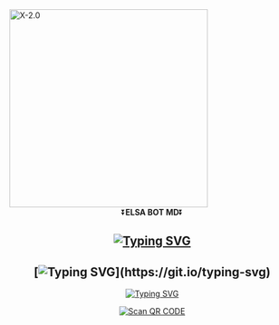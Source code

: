 <img alt="X-2.0" height="350" src="https://telegra.ph/file/24bb9841a79d8b45e8441.jpg">

<div align="center">
    ⏬<b>ELSA BOT MD</b>⏬</b>

  
<div align="center">
</p>


## [![Typing SVG](https://readme-typing-svg.herokuapp.com?font=Rockstar-ExtraBold&color=F00&lines=𝒉𝒆𝒍𝒍𝒐+𝒊𝒎+𝒆𝒍𝒔𝒂+𝒃𝒐𝒕+𝒘𝒉𝒂𝒕𝒔𝒂𝒑𝒑)](https://git.io/typing-svg)

   <p align="center">

## [![Typing SVG](https://readme-typing-svg.herokuapp.com?font=Rockstar-ExtraBold&color=F33A6A&lines=𝒘𝒆𝒍𝒄𝒐𝒎𝒆+𝒕𝒐+𝒆𝒍𝒔𝒂+-+𝒃𝒐𝒕.;𝒑𝒐𝒘𝒆𝒓𝒅+𝒃𝒚:+𝒊𝒕𝒂𝒄𝒉𝒊+𝒂𝒏𝒅+𝒆𝒍𝒈𝒂𝒛𝒂𝒓;)](https://git.io/typing-svg)

  
<div align="center">    
   
 [![Typing SVG](https://readme-typing-svg.herokuapp.com?font=Rockstar-ExtraBold&color=F01&lines=ＣＬＩＣＫ+ＴＯ+ＳＣＡＮ+ＱＲ+ＣＯＤＥ)](https://git.io/typing-svg)

</p>

[![Scan QR CODE](https://i.imgur.com/ouR5zv8.jpg)](
https://elsa-web.onrender.com/)
